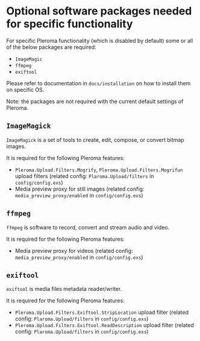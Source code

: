 # Optional software packages needed for specific functionality

For specific Pleroma functionality (which is disabled by default) some or all of the below packages are required:

* `ImageMagic`
* `ffmpeg`
* `exiftool`
  
Please refer to documentation in `docs/installation` on how to install them on specific OS.
  
Note: the packages are not required with the current default settings of Pleroma.

## `ImageMagick`

`ImageMagick` is a set of tools to create, edit, compose, or convert bitmap images.

It is required for the following Pleroma features:

* `Pleroma.Upload.Filters.Mogrify`, `Pleroma.Upload.Filters.Mogrifun` upload filters (related config: `Plaroma.Upload/filters` in `config/config.exs`)
* Media preview proxy for still images (related config: `media_preview_proxy/enabled` in `config/config.exs`)
  
## `ffmpeg`

`ffmpeg` is software to record, convert and stream audio and video.

It is required for the following Pleroma features:

* Media preview proxy for videos (related config: `media_preview_proxy/enabled` in `config/config.exs`)

## `exiftool`

`exiftool` is media files metadata reader/writer.

It is required for the following Pleroma features:

* `Pleroma.Upload.Filters.Exiftool.StripLocation` upload filter (related config: `Plaroma.Upload/filters` in `config/config.exs`)
* `Pleroma.Upload.Filters.Exiftool.ReadDescription` upload filter (related config: `Plaroma.Upload/filters` in `config/config.exs`)
